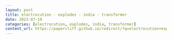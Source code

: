 ```yaml
---
layout: post
title: electrocution · explodes · india · transformer
date: 2023-07-19
categories: [electrocution, explodes, india, transformer]
content_url: https://papercliff.github.io/redirect/?q=electrocution+explodes+india+transformer&tbs=cdr:1,cd_min:7/18/2023,cd_max:7/20/2023
---
```

